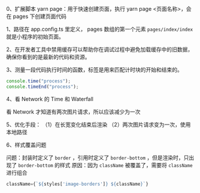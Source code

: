 0、扩展脚本 yarn page：用于快速创建页面，执行 yarn page <页面名称>，会在 pages 下创建页面代码

1、路径在 app.config.ts 里定义， pages 数组的第一个元素 `pages/index/index` 就是小程序的初始页面。

2、在开发者工具中禁用缓存可以帮助你在调试过程中避免加载缓存中的旧数据，确保你看到的是最新的代码和资源。

3、测量一段代码执行时间的函数，标签是用来匹配计时块的开始和结束的。

```js
console.time("process");
console.timeEnd("process");
```

4、看 Network 的 Time 和 Waterfall

看 Network 才知道有两次图片请求，所以应该减少为一次

5、优化手段：
（1）在长宽变化结束后渲染
（2）两次图片请求变为一次，使用本地路径

6、样式覆盖问题

问题：封装时定义了 `border` ，引用时定义了 `border-bottom` ，但是渲染时，只出现了 `border-bottom` 的样式
原因：因为 `className` 被覆盖了，需要将 `className` 进行组合

```js
className={`${styles['image-borders']} ${className}`}
```
